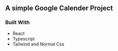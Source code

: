 ## A simple Google Calender Project 

### Built With
- React 
- Typescript
- Tailwind and Normal Css

